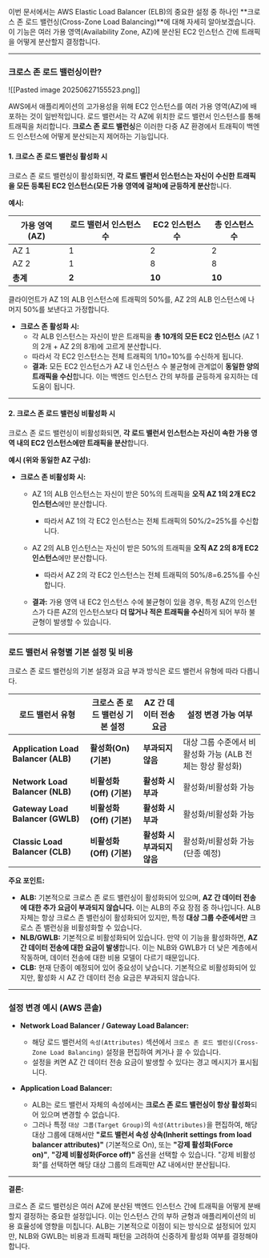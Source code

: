 
이번 문서에서는 AWS Elastic Load Balancer (ELB)의 중요한 설정 중 하나인 **크로스 존 로드 밸런싱(Cross-Zone Load Balancing)**에 대해 자세히 알아보겠습니다. 이 기능은 여러 가용 영역(Availability Zone, AZ)에 분산된 EC2 인스턴스 간에 트래픽을 어떻게 분산할지 결정합니다.

---

### 크로스 존 로드 밸런싱이란?

![[Pasted image 20250627155523.png]]

AWS에서 애플리케이션의 고가용성을 위해 EC2 인스턴스를 여러 가용 영역(AZ)에 배포하는 것이 일반적입니다. 로드 밸런서는 각 AZ에 위치한 로드 밸런서 인스턴스를 통해 트래픽을 처리합니다. **크로스 존 로드 밸런싱**은 이러한 다중 AZ 환경에서 트래픽이 백엔드 인스턴스에 어떻게 분산되는지 제어하는 기능입니다.

#### 1. 크로스 존 로드 밸런싱 활성화 시

크로스 존 로드 밸런싱이 활성화되면, **각 로드 밸런서 인스턴스는 자신이 수신한 트래픽을 모든 등록된 EC2 인스턴스(모든 가용 영역에 걸쳐)에 균등하게 분산**합니다.

**예시:**

| **가용 영역 (AZ)** | **로드 밸런서 인스턴스 수** | **EC2 인스턴스 수** | **총 인스턴스 수** |
| -------------- | ----------------- | -------------- | ------------ |
| AZ 1           | 1                 | 2              | 2            |
| AZ 2           | 1                 | 8              | 8            |
| **총계**         | **2**             | **10**         | **10**       |

클라이언트가 AZ 1의 ALB 인스턴스에 트래픽의 50%를, AZ 2의 ALB 인스턴스에 나머지 50%를 보낸다고 가정합니다.

- **크로스 존 활성화 시:**
    - 각 ALB 인스턴스는 자신이 받은 트래픽을 **총 10개의 모든 EC2 인스턴스** (AZ 1의 2개 + AZ 2의 8개)에 고르게 분산합니다.
    - 따라서 각 EC2 인스턴스는 전체 트래픽의 1/10=10%를 수신하게 됩니다.
    - **결과:** 모든 EC2 인스턴스가 AZ 내 인스턴스 수 불균형에 관계없이 **동일한 양의 트래픽을 수신**합니다. 이는 백엔드 인스턴스 간의 부하를 균등하게 유지하는 데 도움이 됩니다.

---

#### 2. 크로스 존 로드 밸런싱 비활성화 시

크로스 존 로드 밸런싱이 비활성화되면, **각 로드 밸런서 인스턴스는 자신이 속한 가용 영역 내의 EC2 인스턴스에만 트래픽을 분산**합니다.

**예시 (위와 동일한 AZ 구성):**

- **크로스 존 비활성화 시:**
    - AZ 1의 ALB 인스턴스는 자신이 받은 50%의 트래픽을 **오직 AZ 1의 2개 EC2 인스턴스**에만 분산합니다.
        - 따라서 AZ 1의 각 EC2 인스턴스는 전체 트래픽의 50%/2=25%를 수신합니다.

    - AZ 2의 ALB 인스턴스는 자신이 받은 50%의 트래픽을 **오직 AZ 2의 8개 EC2 인스턴스**에만 분산합니다.
        - 따라서 AZ 2의 각 EC2 인스턴스는 전체 트래픽의 50%/8=6.25%를 수신합니다.

    - **결과:** 가용 영역 내 EC2 인스턴스 수에 불균형이 있을 경우, 특정 AZ의 인스턴스가 다른 AZ의 인스턴스보다 **더 많거나 적은 트래픽을 수신**하게 되어 부하 불균형이 발생할 수 있습니다.

---

### 로드 밸런서 유형별 기본 설정 및 비용

크로스 존 로드 밸런싱의 기본 설정과 요금 부과 방식은 로드 밸런서 유형에 따라 다릅니다.

| **로드 밸런서 유형**                       | **크로스 존 로드 밸런싱 기본 설정** | **AZ 간 데이터 전송 요금** | **설정 변경 가능 여부**                     |
| ----------------------------------- | ---------------------- | ------------------ | ----------------------------------- |
| **Application Load Balancer (ALB)** | **활성화(On) (기본)**       | **부과되지 않음**        | 대상 그룹 수준에서 비활성화 가능 (ALB 전체는 항상 활성화) |
| **Network Load Balancer (NLB)**     | **비활성화(Off) (기본)**     | **활성화 시 부과**       | 활성화/비활성화 가능                         |
| **Gateway Load Balancer (GWLB)**    | **비활성화(Off) (기본)**     | **활성화 시 부과**       | 활성화/비활성화 가능                         |
| **Classic Load Balancer (CLB)**     | **비활성화(Off) (기본)**     | **활성화 시 부과되지 않음**  | 활성화/비활성화 가능 (단종 예정)                 |

**주요 포인트:**

- **ALB:** 기본적으로 크로스 존 로드 밸런싱이 활성화되어 있으며, **AZ 간 데이터 전송에 대한 추가 요금이 부과되지 않습니다.** 이는 ALB의 주요 장점 중 하나입니다. ALB 자체는 항상 크로스 존 밸런싱이 활성화되어 있지만, 특정 **대상 그룹 수준에서만** 크로스 존 밸런싱을 비활성화할 수 있습니다.
- **NLB/GWLB:** 기본적으로 비활성화되어 있습니다. 만약 이 기능을 활성화하면, **AZ 간 데이터 전송에 대한 요금이 발생**합니다. 이는 NLB와 GWLB가 더 낮은 계층에서 작동하며, 데이터 전송에 대한 비용 모델이 다르기 때문입니다.
- **CLB:** 현재 단종이 예정되어 있어 중요성이 낮습니다. 기본적으로 비활성화되어 있지만, 활성화 시 AZ 간 데이터 전송 요금은 부과되지 않습니다.

---

### 설정 변경 예시 (AWS 콘솔)

- **Network Load Balancer / Gateway Load Balancer:**
    
    - 해당 로드 밸런서의 `속성(Attributes)` 섹션에서 `크로스 존 로드 밸런싱(Cross-Zone Load Balancing)` 설정을 편집하여 켜거나 끌 수 있습니다.
    - 설정을 켜면 AZ 간 데이터 전송 요금이 발생할 수 있다는 경고 메시지가 표시됩니다.

- **Application Load Balancer:**
    
    - ALB는 로드 밸런서 자체의 속성에서는 **크로스 존 로드 밸런싱이 항상 활성화**되어 있으며 변경할 수 없습니다.
    - 그러나 특정 `대상 그룹(Target Group)`의 `속성(Attributes)`을 편집하여, 해당 대상 그룹에 대해서만 **"로드 밸런서 속성 상속(Inherit settings from load balancer attributes)"** (기본적으로 On), 또는 **"강제 활성화(Force on)"**, **"강제 비활성화(Force off)"** 옵션을 선택할 수 있습니다. "강제 비활성화"를 선택하면 해당 대상 그룹의 트래픽만 AZ 내에서만 분산됩니다.

---

**결론:**

크로스 존 로드 밸런싱은 여러 AZ에 분산된 백엔드 인스턴스 간에 트래픽을 어떻게 분배할지 결정하는 중요한 설정입니다. 이는 인스턴스 간의 부하 균형과 애플리케이션의 비용 효율성에 영향을 미칩니다. ALB는 기본적으로 이점이 되는 방식으로 설정되어 있지만, NLB와 GWLB는 비용과 트래픽 패턴을 고려하여 신중하게 활성화 여부를 결정해야 합니다.
